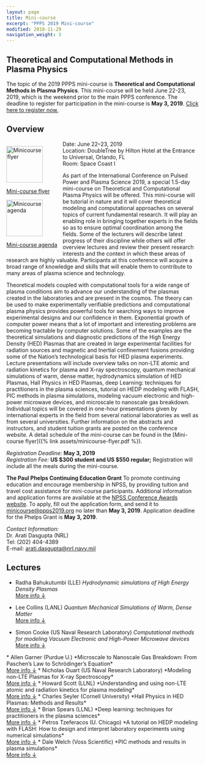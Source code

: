 ```yaml
---
layout: page
title: Mini-course
excerpt: "PPPS 2019 Mini-course"
modified: 2018-11-29
navigation_weight: 3
---
```

## Theoretical and Computational Methods in Plasma Physics

The topic of the 2019 PPPS mini-course is **Theoretical and Computational Methods in Plasma Physics**. This mini-course will be held June 22-23, 2019, which is the weekend prior to the main PPPS conference. The deadline to register for participation in the mini-course is **May 3, 2019**. [Click here to register now.](http://www.cvent.com/d/b4q9tx)

## Overview

<div style="float:left;margin-right:1em;margin-bottom:1em;">
<a href="{% link assets/minicourse-flyer.pdf %}">
<img src="{% link assets/mc-flyer-thumb.png %}" alt="Minicourse flyer" style="width:6.8em;margin-top:1em;margin-bottom:1em;"></a><br>
<a href="{% link assets/minicourse-flyer.pdf %}">
Mini-course flyer</a>
<br>
<a href="{% link assets/minicourse-agenda.pdf %}">
<img src="{% link assets/mc-agenda-thumb.png %}" alt="Minicourse agenda" style="width:6.8em;margin-top:1em;margin-bottom:1em;"></a><br>
<a href="{% link assets/minicourse-agenda.pdf %}">
Mini-course agenda</a>
</div>

Date: June 22–23, 2019<br>
Location: DoubleTree by Hilton Hotel at the Entrance to Universal,
Orlando, FL<br>
Room: Space Coast I

As part of the International Conference on Pulsed Power and Plasma Science 2019, a special 1.5-day mini-course on Theoretical and Computational Plasma Physics will be offered. This mini-course will be tutorial in nature and it will cover theoretical modeling and computational approaches on several topics of current fundamental research. It will play an enabling role in bringing together experts in the fields so as to ensure optimal coordination among the fields. Some of the lecturers will describe latest progress of their discipline while others will offer overview lectures and review their present research interests and the context in which these areas of research are highly valuable. Participants at this conference will acquire a broad range of knowledge and skills that will enable them to contribute to many areas of plasma science and technology. 

Theoretical models coupled with computational tools for a wide range of plasma conditions aim to advance our understanding of the plasmas created in the laboratories and are present in the cosmos. The theory can be used to make experimentally verifiable predictions and computational plasma physics provides powerful tools for searching ways to improve experimental designs and our confidence in them. Exponential growth of computer power means that a lot of important and interesting problems are becoming tractable by computer solutions.  Some of the examples are the theoretical simulations and diagnostic predictions of the High Energy Density (HED) Plasmas that are created in large experimental facilities for radiation sources and magnetic and Inertial confinement fusions providing some of the Nation’s technological basis for HED plasma experiments. Lecture presentations will include overview talks on non-LTE atomic and radiation kinetics for plasma and X-ray spectroscopy, quantum mechanical simulations of warm, dense matter, hydrodynamics simulation of HED Plasmas, Hall Physics in HED Plasmas, deep Learning: techniques for practitioners in the plasma sciences, tutorial on HEDP modeling with FLASH, PIC methods in plasma simulations, modeling vacuum electronic and high-power microwave devices, and microscale to nanoscale gas breakdown. Individual topics will be covered in one-hour presentations given by international experts in the field from several national laboratories as well as from several universities. Further information on the abstracts and instructors, and student tuition grants are posted on the conference website. A detail schedule of the mini-course can be found in the [Mini-course flyer]({% link assets/minicourse-flyer.pdf %}). 

_Registration Deadline:_ **May 3, 2019**<br>
_Registration Fee:_ **US $300 student and US $550 regular;** Registration will include all the meals during the mini-course.

**The Paul Phelps Continuing Education Grant** To promote continuing education and encourage membership in NPSS, by providing tuition and travel cost assistance for mini-course participants. Additional information and application forms are available at the [NPSS Conference Awards website](http://ieee-npss.org/awards/conference-awards/). To apply, fill out the application form, and send it to [minicourse@ppps2019.org](mailto:minicourse@ppps2019.org) no later than **May 3, 2019**. Application deadline for the Phelps Grant is **May 3, 2019**.

_Contact Information:_<br>
Dr. Arati Dasgupta (NRL)<br>
Tel: (202) 404-4389<br>
E-mail: [arati.dasgupta@nrl.navy.mil](mailto:arati.dasgupta@nrl.navy.mil)



## Lectures

* Radha Bahukutumbi (LLE) *Hydrodynamic simulations of High Energy Density Plasmas*<br>
<a id="toggle1bahukutumbi" href="javascript:onclick=showabs('bahukutumbi');">More info ↓</a>
<a id="toggle2bahukutumbi" href="javascript:onclick=showabs('bahukutumbi');" style="display:none;">Hide info ↑</a>

<div id="bahukutumbi" style="display:none;">
<h3>Abstract</h3>

<p>
High-energy density plasmas (typically defined as plasmas with pressures exceeding 1 Mbar) are found in many different contexts including planetary cores, inertial confinement fusion etc. High power lasers with powers above Tera Watts have been successfully used to generate and diagnose these conditions. In this lecture, the physics involved in generating and modeling these plasmas with lasers will be discussed.  Multi-physics hydrodynamics codes include a large range of physics models spanning the interaction of the laser with the plasma, heat and radiation transport, static and transport material properties, and fluid flow.  Typical models for these properties will be described.  Comparison of simulation results with experiments will also be presented. Some aspects of high-energy density plasmas such as kinetic effects, laser plasma interactions are challenging to include in hydrodynamic codes. The limitations of modeling such plasmas with hydrodynamic approximations will be discussed.
</p>

<h3>Biographical Summary</h3>

<p><strong>Radha Bahukutumbi</strong> 
<em>Laboratory for Laser Energetics</em></p>

<p>
Radha Bahukutumbi is a Senior Scientist and Group Leader of the Integrated Modeling Group at the Laboratory for Laser Energetics at the University of Rochester. Her interests include Inertial Confinement Fusion, multi-physics modeling of high-energy density plasmas and nuclear physics.  She has also taught courses on energy and environmental issues. Radha got her PhD from California Institute of Technology and has been working with radiation-hydrodynamic codes, and direct-drive fusion experiments on the OMEGA laser and the National Ignition Facility since. Radha is a fellow of the American Physical Society.
</p>
</div>

* Lee Collins (LANL) *Quantum Mechanical Simulations of Warm, Dense Matter*<br>
<a id="toggle1collins" href="javascript:onclick=showabs('collins');">More info ↓</a>
<a id="toggle2collins" href="javascript:onclick=showabs('collins');" style="display:none;">Hide info ↑</a>

<div id="collins" style="display:none;">
<h3>Abstract</h3>

<p>
The warm, dense matter regime (WDM), which ranges over densities from solid to hundreds of times compressed and temperatures from a few to hundreds of eV, spans a diverse range of environments including, as examples, planetary interiors of solar and exo- planets; stellar atmospheres; ICF implosions; and intense, short-pulse laser-solid interactions. Such environments consist of complex dynamical concoctions of atoms, molecules, ions, and free electrons in which quantum mechanical effects play a critical role. Several quantum many-body techniques such as Monte Carlo, Green’s functions, and molecular dynamics have shown considerable versatility in treating these extreme conditions and the strong quantum influences. In this tutorial, we shall explore WDM and hot plasma systems with a quantum molecular dynamics (QMD) as a representative approach that encapsulates the essential features of all the methods.. In the QMD, we solve the many-body Schrodinger equation for a large, representative sample of atoms, periodically replicated through space to effect the characteristics of a fluid, which may include a mixtures. For the electrons, we employ density- functional theory (DFT) in two guises: an orbital-based in the Kohn-Sham form and an orbital-free, usually in a Thomas-Fermi-Dirac approximation. This dual capability permits thorough coverage of these extreme conditions and provides a set of consistent static, dynamic, and optical properties such as equation of state (EOS), mass transport (viscosity/diffusion), opacity, and conductivity (thermal/electrical). We shall also discuss time-dependent (TD) formulations of both DFT approaches to calculate stopping power, conductivities, and interactions with electromagnetic fields.
</p>

<h3>Biographical Summary</h3>

<p><strong>Lee Collins</strong> 
<em>Los Alamos National Laboratory</em></p>

<p>
Areas of research:<br>
Atomic, Molecular, and Optical Physics: interactions of electrons and photons with atoms and molecules, ultrafast laser processes, ultracold processes – BECs<br>
Warm, dense matter and hot plasmas: static (equation-of-state), dynamical (diffusion/viscosity), and conduction properties of matter at extreme conditions Computational physics: development of methods to solve time-independent and time-dependent Schrodinger equations as well as those arising from density functional theory by large-scale simulation techniques. Molecular dynamics simulations of quantum and classical systems.
</p>
</div>

* Simon Cooke (US Naval Research Laboratory) *Computational methods for modeling Vacuum Electronic and High-Power Microwave devices*<br>
<a id="toggle1cooke" href="javascript:onclick=showabs('cooke');">More info ↓</a>
<a id="toggle2cooke" href="javascript:onclick=showabs('cooke');" style="display:none;">Hide info ↑</a>

<div id="cooke" style="display:none;">
<h3>Abstract</h3>

<p>
This lecture will cover the physical models, equations and numerical methods that provide the foundations of modern simulation tools for Vacuum Electronic and High Power Microwave device design. Topics will include: electrostatic electron beam “gun” codes, time-domain electromagnetic particle-in-cell (PIC) codes, frequency-domain electromagnetic solvers, and custom “large-signal” design codes.
</p>

<h3>Biographical Summary</h3>

<p><strong>Simon Cooke</strong> 
<em>US Naval Research Laboratory</em></p>

<p>
Simon Cooke received the B.Sc. in Physics from the University of Strathclyde, Glasgow, Scotland, in 1988 and the D.Phil. degree from the University of Oxford, Oxford, England, in 1993. Since 1993 he has researched new computational methods to accurately model a broad range of electron-beam, plasma, and electromagnetic devices, at the University of Strathclyde, the University of Maryland, and with Science Applications International Corporation, McLean, VA until 2003. In 2003 he joined the Electromagnetics Technology Branch at the U.S. Naval Research Laboratory, Washington, DC, where he leads research into 3-D simulation algorithms to model complex RF and electron-beam devices. His current research interests include parallel electromagnetic particle-in-cell algorithms for GPUs, to enable fast, accurate design of advanced Vacuum Electronic amplifiers and High Power Microwave sources in the microwave to THz frequency range.<br>
Dr. Cooke has been a Member of the IEEE NPSS since 1995 and Senior Member since 2012. He was a Guest Editor for the IEEE Transactions on Plasma Science Special Issue on High Power Microwaves in 2005 and for the IEEE Transactions on Electron Devices Special Issue on Vacuum Electronic Devices in 2014. He served on the IEEE NPSS Plasma Science and Applications Executive Committee between 2009 and 2011. In 2002 he was the recipient of the IEEE NPSS Early Achievement Award, in 2014 the Dr. Delores M. Etter Top Navy Scientists and Engineers of the Year Award, and in 2016 the Naval Research Laboratory Edison Chapter Sigma Xi Award for Pure Science.
 
</p>
</div>
* Allen Garner (Purdue U.) *Microscale to Nanoscale Gas Breakdown: From Paschen’s Law to Schrödinger’s Equation*<br>
<a id="toggle1garner" href="javascript:onclick=showabs('garner');">More info ↓</a>
<a id="toggle2garner" href="javascript:onclick=showabs('garner');" style="display:none;">Hide info ↑</a>

<div id="garner" style="display:none;">
<h3>Abstract</h3>

<p>
Historically, gas breakdown has been mathematically predicted by Paschen’s law based on the concept of the Townsend avalanche. Paschen’s law predicts that breakdown voltage increases without bound as the product of gap distance and gas pressure, pd, becomes large or small without bound and reaches a minimum at intermediate pd. Experimental studies as early as the 1950s noted deviations from this minimum breakdown voltage for microscale gaps at atmospheric pressure and hypothesized that they arose due to ion enhanced filed emission. These deviations become increasing important for microplasmas, where one desires a reproducible breakdown voltage at small scale, and in microelectromechanical and nanoelectromechanical systems where one strives to avoid gas breakdown for device reliability.<br>
The drive toward even smaller electronics motivates a detailed analysis of all relevant electron emission mechanisms to optimize system design to either create or avoid plasma formation as applicable. Several studies have experimentally, computationally, and analytically demonstrated the transition from Paschen’s law to field emission at microscale. More recent studies have shown that further reducing gap size at a given pressure causes electron emission to transition from field emission to space-charge limited emission either with collisions (Mott-Gurney) or in vacuum (Child-Langmuir). Even smaller gap sizes cause space-charge limited emission to transition to Schrödinger’s equation.  Moreover, the importance of the electrode surface structure on gas breakdown increases for submicroscale gaps, particularly the nonuniform electric fields that arise due to field enhancement or surface roughness and the implications of multiple breakdown events on electrode surface structure and subsequent breakdown events. This further motivates the development of Monte Carlo and molecular dynamics simulations to assess the impact of collisions on electron emission and breakdown mechanisms at these small scales.  
This minicourse will provide a historical overview of the relevant breakdown and electron emission mechanisms, a theoretical perspective into their unification, and the implications of the transition between these mechanisms for various system parameters. The talk will also discuss the role of Monte Carlo simulations in feeding crucial physical parameters to each of these models apart from elucidating the electron dynamics in non-traditional operating regimes. Moreover, the integration and assessment of ongoing experiments at microscale and nanoscale to the theory and the extension of these theories and models to AC fields, particularly at microwave and terahertz frequencies, will be discussed. 
</p>

<h3>Biographical Summary</h3>

<p><strong>Allen L. Garner</strong> 
<em>Purdue U.</em></p>

<p>
Allen L. Garner received the B.S. degree (with high honors) in nuclear engineering from the University of Illinois, Urbana-Champaign, in 1996. He received an M.S.E. in nuclear engineering from the University of Michigan, Ann Arbor, in 1997, an M.S. in electrical engineering from Old Dominion University, Norfolk, VA, in 2003, and a Ph.D. in nuclear engineering from the University of Michigan, Ann Arbor, in 2006. <br>
He was an active duty Naval officer from December 1997 to December 2003, serving onboard the USS Pasadena (SSN 752) and as an instructor of the Prospective Nuclear Engineering Officer course at Submarine Training Facility, Norfolk VA. He is currently selected for promotion to Captain in the United States Navy Reserves. From 2006 to 2012, he was an electromagnetic physicist at GE Global Research Center, Niskayuna, NY. Since August 2012, he has been an Assistant Professor of Nuclear Engineering at Purdue University, West Lafayette, IN. His research interests include the application of pulsed power and plasmas for studies of biodielectrics, gas breakdown at microscale and nanoscale, and directed energy technologies.  In 2016, he also served as a Summer Faculty Fellow at Air Force Research Laboratory at Wright-Patterson Air Force Base.  
Prof. Garner received a University of Michigan Reagents’ Fellowship and a National Defense Science and Engineering Graduate Fellowship. He has been awarded two Meritorious Service Medals, the Navy and Marine Corps Commendation Medal, and five Navy and Marine Corps Achievement Medal.   He was the Session Chair for the Biological, Medical, and Environmental session in the 2012 IEEE International Power Modulator and High Voltage Conference (IPMHVC), Publications Chair for the 2014 IPMHVC, Technical Chair for the 2016 IPMHVC, and Treasurer for the 2018 IPMHVC.  He also received the 2016 IEEE NPSS Early Achievement Award.  He is a licensed Professional Engineer in Michigan.  
</p>
</div>
* Nicholas Ouart (US Naval Research Laboratory) *Modeling non-LTE Plasmas for X-ray Spectroscopy*<br>
<a id="toggle1ouart" href="javascript:onclick=showabs('ouart');">More info ↓</a>
<a id="toggle2ouart" href="javascript:onclick=showabs('ouart');" style="display:none;">Hide info ↑</a>

<div id="ouart" style="display:none;">
<h3>Abstract</h3>

<p>
The x-ray radiation emitted by a non-LTE plasma can be used as a valuable tool for diagnosing its properties. Consequently, this can require detailed atomic physics models and a radiation transport method. This lecture will focus primarily on non-LTE atomic physics and radiation transport in 1-D using results from the NRL Drachma II code. Diagnostically analysis will be presented using isocontours of line ratios and powers.
</p>

<h3>Biographical Summary</h3>

<p><strong>Nicholas Ouart</strong> 
<em>US Naval Research Laboratory</em></p>

<p>
Nicholas Ouart received the B.S. degrees in electrical engineering and engineering physics in 2004 and the Ph.D. degree in physics in 2010 from the University of Nevada, Reno. He was a National Research Council Postdoctoral Research Associate at the Naval Research Laboratory (NRL). In 2012, he joined the staff of NRL. His research interests include plasma diagnostics and x-ray spectroscopy, high-energy-density plasmas, and radiation transport.  
</p>
</div>
* Howard Scott (LLNL) *Understanding and using non-LTE atomic and radiation kinetics for plasma modeling*<br>
<a id="toggle1scott" href="javascript:onclick=showabs('scott');">More info ↓</a>
<a id="toggle2scott" href="javascript:onclick=showabs('scott');" style="display:none;">Hide info ↑</a>

<div id="scott" style="display:none;">
<h3>Abstract</h3>

<p>
This lecture will discuss issues and methods concerning the use of non-LTE kinetics in plasma modeling.  Topics to be addressed will include characterization of plasma conditions for which non-LTE modeling is required and a survey of methods to fill that need.  Radiation transport is often an important component of non-LTE modeling.  The strong interactions between radiation and atomic kinetics produce strong numerical coupling, necessitating numerical methods tailored to reflect that coupling.  Computational approaches for these coupled systems will also be discussed.
</p>

<h3>Biographical Summary</h3>

<p><strong>Howard Scott</strong> 
<em>Lawrence Livermore National Laboratory</em></p>

<p>
Howard Scott is a physicist at Lawrence Livermore National Laboratory, specializing in computational methods for non-LTE physics, radiation transport, plasma spectroscopy and large-scale simulations.  He has authored or co-authored over 100 refereed articles and multiple book chapters.  He has lectured at the International Centre for Theoretical Physics and has served as a consultant to the IAEA.  He is the developer of the well-known non-LTE radiation transfer code Cretin.<br>
 
Howard received his Ph.D. in astrophysics from Cornell University in 1982 with a thesis on accretion flows in active galactic nuclei.  He then worked in the light ion fusion program at Sandia National Laboratories for two years before returning to astrophysics as a visiting faculty member at Virginia Tech.  There he became interested in numerical approaches to multiphysics problems and began a computational effort, originally aimed at modeling accretion disk spectra, to efficiently combine atomic physics, radiation transport and hydrodynamics.  In 1986, he brought those interests  to LLNL where he has since applied them to numerous applications, including inertial confinement fusion, magnetic fusion, X-ray lasers, plasma spectroscopy, EUV lithography, and (occasionally) astrophysics. The original computational effort developed into the Cretin code and provides non-LTE capabilities to radiation-hydrodynamics codes at LLNL.
 
</p>
</div>
* Charles Seyler (Cornell University) *Hall Physics in HED Plasmas: Methods and Results*<br>
<a id="toggle1seyler" href="javascript:onclick=showabs('seyler');">More info ↓</a>
<a id="toggle2seyler" href="javascript:onclick=showabs('seyler');" style="display:none;">Hide info ↑</a>

<div id="seyler" style="display:none;">
<h3>Abstract</h3>

<p>
Fluid models of plasma can have an enormous advantage over fully kinetic methods, such as the particle-in-cell methods, in the speed of numerical computation as well as for interpreting the results of simulations and experiments. The main limitation of fluid models is their domain of validity is restricted to collision-dominated phenomena. Assuming this is the domain of interest, then the question of what physics should one include in a fluid model becomes critically important. The magneto-hydrodynamical (MHD) model is the simplest model that retains the conservation laws of mass, momentum, and energy when properly formulated, and for this reason it is widely used to model many plasma phenomena. It is even used in parameter regimes that are well outside of its domain of validity due to its computational simplicity. When one must use a model that goes beyond MHD, the question becomes: how does one extend the MHD model while still retaining the computational advantages of a fluid description and the MHD model in particular? The Hall effect is manifested in a term in the Generalized Ohm’s law and is the most important extension of MHD to a class of models often referred to as Hall-MHD (HMHD) or extended MHD (XMHD). However, including the physics of the Hall term can significantly increase the computational complexity and dramatically decrease the speed of the computation. For these reasons, progress in the development of robust HMHD computational models has been slow. In this talk I will introduce the Hall-MHD model and discuss the difficulties in the development of efficient methods. As the main focus of the talk, I will discuss a method that we have used with great success that is both computationally simple and efficient when compared to most other methods for simulating Hall physics. I will show results of relevance to the high-energy density plasma regime that exemplify the importance of the Hall physics.
</p>

<h3>Biographical Summary</h3>

<p><strong>Charles Seyler</strong> 
<em>Cornell University</em></p>

<p>
Charles Seyler is a Professor of Electrical and Computer Engineering at Cornell University. Upon receiving his Ph.D from the University of Iowa in plasma physics he became a post-doctoral researcher in the Magneto-fluid Dynamics Division at the Courant Institute of Mathematical Science at New York University. He then went to Los Alamos National Laboratory to work in controlled fusion and in particular on the field reversed configuration (FRC). He came to Cornell in 1981 starting in magnetic fusion, but over the years he developed an interest in ionospheric and magnetospheric plasma phenomena and then in high-energy density (HED) plasmas. His current research focus is on development and application of efficient computational methods for simulating HED plasmas that include the notoriously difficult Hall effect.
</p>
</div>
* Brian Spears (LLNL) *Deep learning: techniques for practitioners in the plasma sciences*<br>
<a id="toggle1spears" href="javascript:onclick=showabs('spears');">More info ↓</a>
<a id="toggle2spears" href="javascript:onclick=showabs('spears');" style="display:none;">Hide info ↑</a>

<div id="spears" style="display:none;">
<h3>Abstract</h3>

<p>
Often without realizing it, we employ machine learning every day as we use our phones or drive our cars. Over the last few years, machine learning has found increasingly broad application in the physical sciences. This most often involves building a model relationship between a dependent, measurable output and an associated set of controllable, but complicated, independent inputs.  The methods are applicable both to experimental observations and to databases of simulated output from large, detailed numerical simulations.<br>
 
In this tutorial, we will present an overview of current tools and techniques in machine learning – a jumping-off point for researchers interested in using machine learning to advance their work.  We will discuss supervised learning techniques for modeling complicated functions, beginning with familiar regression schemes, then advancing to more sophisticated neural networks and deep learning methods. Next, we will cover unsupervised learning and techniques for reducing the dimensionality of input spaces and for clustering data.  We’ll show example applications from both magnetic and inertial confinement fusion.  Along the way, we will describe methods for practitioners to help ensure that their models generalize from their training data to as-yet-unseen test data.  We will finally point out some limitations to modern machine learning and speculate on some ways that practitioners from the physical sciences may be particularly suited to help.  We will also share curated fusion simulation data and sample network code to provide practical tools for learning.
</p>

<h3>Biographical Summary</h3>

<p><strong>Brian Spears</strong> 
<em>Lawrence Livermore National Laboratory</em></p>

<p>
Brian Spears is a target design physicist in the inertial confinement fusion (ICF) program at Lawrence Livermore National Laboratory.  His current work focuses on the intersection of experimental science, high-performance simulation, and machine learning.  Brian leads a strategic initiative aimed at developing deep learning methods for improved scientific prediction. He has designed ICF experiments for almost 15 years, including the first cryogenic layered experiments at the National Ignition Facility.  He developed new ICF ignition metrics using the first large-scale ensembles of 2D ICF simulations.  Brian completed his PhD at the University of California, Berkeley where he studied topological methods for high-dimensional dynamical systems.  He also holds a BS in mechanical engineering and a BA in liberal arts from the University of Texas at Austin.  When not doing science, he can be found racing his bike or chauffeuring his two daughters to swim and gymnastics.  
</p>
</div>
* Petros Tzeferacos (U. Chicago) *A tutorial on HEDP modeling with FLASH: How to design and interpret laboratory experiments using numerical simulations*
<br>
<a id="toggle1Tzeferacos" href="javascript:onclick=showabs('Tzeferacos');">More info ↓</a>
<a id="toggle2Tzeferacos" href="javascript:onclick=showabs('Tzeferacos');" style="display:none;">Hide info ↑</a>

<div id="Tzeferacos" style="display:none;">
<h3>Abstract</h3>

<p>
In this lecture a tutorial on high energy density physics (HEDP) modeling with the FLASH code will be presented. FLASH is a publicly available, high performance computing (HPC), adaptive mesh refinement (AMR), finite-volume radiation hydrodynamics and magneto-hydrodynamics code, with extended HEDP capabilities. This tutorial will cover the basic elements of the code’s capabilities and infrastructure, demonstrate with examples how to model HEDP laboratory experiments with FLASH, and showcase the importance of numerical modeling using as a case study recent breakthrough experiments conducted by Chicago and Oxford, which demonstrated fluctuation dynamo in a controlled laboratory environment for the first time.
 
</p>

<h3>Biographical Summary</h3>

<p><strong>Petros Tzeferacos</strong> 
<em>University of Chicago</em></p>

<p>
Dr. Petros Tzeferacos is a Research Assistant Professor at the Department of Astronomy & Astrophysics at the University of Chicago. He studied physics at the University of Athens in Greece and received his PhD in theoretical and computational plasma astrophysics from the University of Turin in Italy.  Dr. Tzeferacos is the Director of the Flash Center for Computational Science, the vice chair of the High Energy Density Science Association (HEDSA), the vice chair of the Executive Committee of the National Ignition Facility User Group, and a member of the Omega Laser User Group (OLUG) Executive Committee. He is leading the development of the FLASH code, a publicly available multi-physics high-performance computing code that is widely used by the astrophysics and laboratory plasma research communities. Dr. Tzeferacos’ research focuses on plasma astrophysics and combines MHD theory, numerical modeling, and laser-driven laboratory experiments to study fundamental plasma processes in astrophysical objects. He has been a key participant in Discovery Science experimental campaigns at the National Ignition Facility, as well as in academic-led and laboratory-led experiments at the OMEGA laser facility at the Laboratory for Laser Energetics.
 
</p>
</div>
* Dale Welch (Voss Scientific) *PIC methods and results in plasma simulations*
<br>
<a id="toggle1Welch" href="javascript:onclick=showabs('Welch');">More info ↓</a>
<a id="toggle2Welch" href="javascript:onclick=showabs('Welch');" style="display:none;">Hide info ↑</a>

<div id="Welch" style="display:none;">
<h3>Abstract</h3>

<p>
Recent advances in implicit and hybrid techniques have demonstrated that finite-difference-time-domain particle-in-cell (PIC) simulation codes can effectively model volumetric and electrode plasmas at high density.  Energy-conserving implicit kinetic algorithms greatly relax the spatial Debye length and temporal plasma frequency constraints allowing for larger simulations volumes and times. Including PIC hybrid techniques further accelerates the computational speed.  These new capabilities allow for more accurate simulation of pulse-power accelerators, high power diodes, laser-plasma interactions, as well as magnetic and inertial confinement machines.  In this course, we will explore PIC methodologies for kinetic, multi-fluid and quasi neutral fluid simulation.  Hybrid techniques for blending the various PIC descriptions into a single integrated simulation will be discussed.  Finally, practical usage of these techniques in stressing plasma physics environments will also be discussed.
</p>

<h3>Biographical Summary</h3>

<p><strong>Dale Welch</strong> 
<em>Voss Scientific</em></p>

<p>
Dr. Welch received his PhD in the simulation of inertial confinement fusion target at the University of Illinois (1985) where he developed implosion models for the study of shock-compression dynamics in laser-fusion experiments.  This work centered on the modeling of laser-fusion implosions, diagnostics and simulation codes.  While at Mission Research Corporation, Dr. Welch studied atmospheric electron beam propagation and ion beam transport in a fusion chamber assisting in the development of the 3D particle-in-cell codes Lsp and IPROP.  Dr. Welch has made several contributions to the beam transport field involving advances in the simulation of density plasma, laser plasma interaction.<br>
 
Dr. Welch joined Voss Scientific in 2005 where he serves as Computational Physics Division leader as well as principal investigator for multiple programs serving National Laboratories and Universities.  He is involved with laser interaction with matter, fusion plasmas, charged-particle beam propagation in partially ionized gases, high-power particle beam accelerators and numerical analysis including the development of cutting edge plasma simulation tools.  He is leading the development of the Chicago(TM) hybrid plasma simulation code focusing on advanced implicit techniques.
</p>
</div>




<script>
// function to open up the abstract section when clicked
function showabs(id){ 
    if(document.getElementById(id).style.display == 'none'){
        document.getElementById(id).style.display = 'block';
        document.getElementById('toggle1'+id).style.display = 'none';
        document.getElementById('toggle2'+id).style.display = 'inline';
    }else{
        document.getElementById(id).style.display = 'none'; 
        document.getElementById('toggle1'+id).style.display = 'inline';
        document.getElementById('toggle2'+id).style.display = 'none';
    }
}
</script>